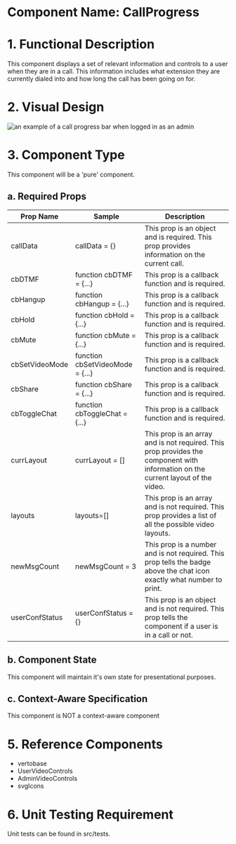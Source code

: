 # Component Name: CallProgress   #
# 1. Functional Description #

This component displays a set of relevant information and controls to a user when they are in a call. This information includes what extension they are currently dialed into and how long the call has been going on for.

# 2. Visual Design #  

![an example of a call progress bar when logged in as an admin](https://raw.githubusercontent.com/star2star/react-verto-communicator/master/documents/img/progress-img.png)


# 3. Component Type #

This component will be a 'pure' component.

## a. Required Props ##

| Prop Name | Sample | Description |
| ------------ | ------------- | ------------- |
| callData | callData = {} | This prop is an object and is required. This prop provides information on the current call. |
| cbDTMF | function cbDTMF = {...} | This prop is a callback function and is required. |
| cbHangup | function cbHangup = {...} | This prop is a callback function and is required. |
| cbHold | function cbHold = {...} | This prop is a callback function and is required. |
| cbMute | function cbMute = {...} | This prop is a callback function and is required. |
| cbSetVideoMode | function cbSetVideoMode = {...} | This prop is a callback function and is required. |
| cbShare | function cbShare = {...} | This prop is a callback function and is required. |
| cbToggleChat | function cbToggleChat = {...} | This prop is a callback function and is required. |
| currLayout | currLayout = [] | This prop is an array and is not required. This prop provides the component with information on the current layout of the video. |
| layouts | layouts=[] | This prop is an array and is not required. This prop provides a list of all the possible video layouts. |
| newMsgCount | newMsgCount = 3 | This prop is a number and is not required. This prop tells the badge above the chat icon exactly what number to print. |
| userConfStatus | userConfStatus = {} | This prop is an object and is not required. This prop tells the component if a user is in a call or not. |

## b. Component State ##

This component will maintain it's own state for presentational purposes.

## c. Context-Aware Specification ##

This component is NOT a context-aware component

# 5. Reference Components #

- vertobase
- UserVideoControls
- AdminVideoControls
- svgIcons

# 6. Unit Testing Requirement #

Unit tests can be found in src/tests.
